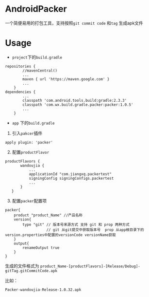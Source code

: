 # AndroidPacker
一个简便易用的打包工具，支持按照`git commit code` 和`tag` 生成apk文件
# Usage
* `project`下的`build.gradle`
```
repositories {
        //mavenCentral()
        ...
        maven { url 'https://maven.google.com' }
        ...
    }
dependencies {
        ...
        classpath 'com.android.tools.build:gradle:2.3.3'
        classpath 'com.wx.build.gradle.packer:packer:1.0.5'
        ...
    }
```
* `app` 下的`build.gradle`
1. 引入`pakcer`插件
```
apply plugin: 'packer'

```
2. 配置`productFlavor`
 ```
 productFlavors {
        wandoujia {
            ...
            applicationId "com.jiangxq.packertest"
            signingConfig signingConfigs.packertest
            ...
        }
    }
 ```
3. 配置`packer`配置项
```
packer{
    product "product_Name" //产品名称
    version{
        type "git" // 版本号来源方式 支持 git 和 prop 两种方式 
                   // git 从git提交中获取版本号  prop 从app根目录下的version.properties中配置的versionCode versionName获取
    }
    output{
        renameOutput true
    }
}
```
生成的文件格式为
`product_Name-[productFlavors]-[Release/Debug]-gitTag.gitCommitCode.apk`

比如：

`Packer-wandoujia-Release-1.0.32.apk`
